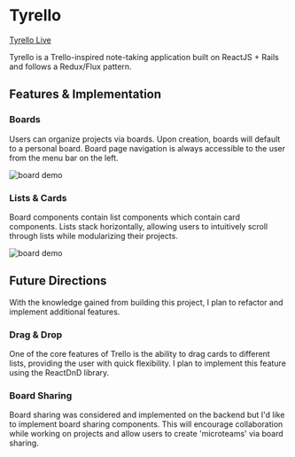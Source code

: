# Tyrello

[Tyrello Live](http://www.tyrello.co/#/)

Tyrello is a Trello-inspired note-taking application built on ReactJS + Rails and follows a Redux/Flux pattern.

Features & Implementation
------
### Boards
Users can organize projects via boards. Upon creation, boards will default to a personal board. Board page navigation is always accessible to the user from the menu bar on the left.

![board demo](http://res.cloudinary.com/nwilliams770/image/upload/q_30/v1512156465/Screen_Shot_2017-12-01_at_10.51.48_AM_tslckk.jpg)

### Lists & Cards
Board components contain list components which contain card components. Lists stack horizontally, allowing users to intuitively scroll through lists while modularizing their projects.

![board demo](http://res.cloudinary.com/nwilliams770/image/upload/q_30/v1512156480/Screen_Shot_2017-12-01_at_10.52.28_AM_sjidpt.jpg)

Future Directions 
------
With the knowledge gained from building this project, I plan to refactor and implement additional features.

### Drag & Drop
One of the core features of Trello is the ability to drag cards to different lists, providing the user with quick flexibility. I plan to implement this feature using the ReactDnD library.

### Board Sharing
Board sharing was considered and implemented on the backend but I'd like to implement board sharing components. This will encourage collaboration while working on projects and allow users to create 'microteams' via board sharing.
